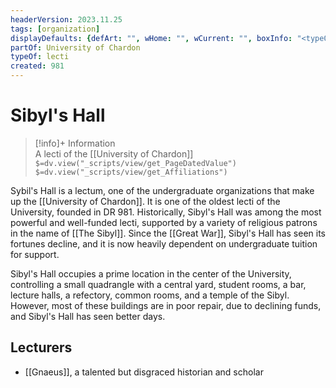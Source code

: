```yaml
---
headerVersion: 2023.11.25
tags: [organization]
displayDefaults: {defArt: "", wHome: "", wCurrent: "", boxInfo: "<typeOf:UA> of <partOf>", partOf: ""}
partOf: University of Chardon
typeOf: lecti
created: 981
---
```

# Sibyl's Hall
>[!info]+ Information  
> A lecti of the [[University of Chardon]]  
> `$=dv.view("_scripts/view/get_PageDatedValue")`  
> `$=dv.view("_scripts/view/get_Affiliations")`

Sybil's Hall is a lectum, one of the undergraduate organizations that make up the [[University of Chardon]]. It is one of the oldest lecti of the University, founded in DR 981. Historically, Sibyl's Hall was among the most powerful and well-funded lecti, supported by a variety of religious patrons in the name of [[The Sibyl]]. Since the [[Great War]], Sibyl's Hall has seen its fortunes decline, and it is now heavily dependent on undergraduate tuition for support. 

Sibyl's Hall occupies a prime location in the center of the University, controlling a small quadrangle with a central yard, student rooms, a bar, lecture halls, a refectory, common rooms, and a temple of the Sibyl. However, most of these buildings are in poor repair, due to declining funds, and Sibyl's Hall  has seen better days.
## Lecturers
- [[Gnaeus]], a talented but disgraced historian and scholar